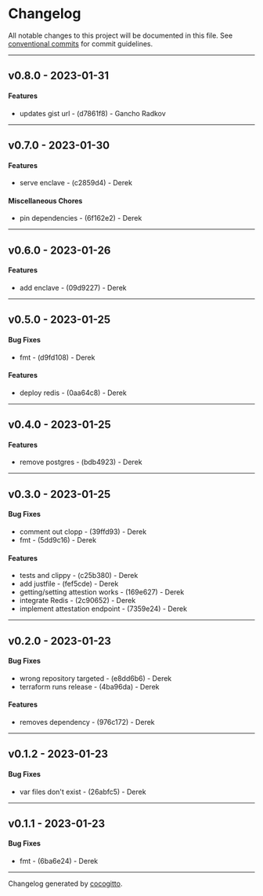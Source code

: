 # Changelog
All notable changes to this project will be documented in this file. See [conventional commits](https://www.conventionalcommits.org/) for commit guidelines.

- - -
## v0.8.0 - 2023-01-31
#### Features
- updates gist url - (d7861f8) - Gancho Radkov
- - -

## v0.7.0 - 2023-01-30
#### Features
- serve enclave - (c2859d4) - Derek
#### Miscellaneous Chores
- pin dependencies - (6f162e2) - Derek
- - -

## v0.6.0 - 2023-01-26
#### Features
- add enclave - (09d9227) - Derek
- - -

## v0.5.0 - 2023-01-25
#### Bug Fixes
- fmt - (d9fd108) - Derek
#### Features
- deploy redis - (0aa64c8) - Derek
- - -

## v0.4.0 - 2023-01-25
#### Features
- remove postgres - (bdb4923) - Derek
- - -

## v0.3.0 - 2023-01-25
#### Bug Fixes
- comment out clopp - (39ffd93) - Derek
- fmt - (5dd9c16) - Derek
#### Features
- tests and clippy - (c25b380) - Derek
- add justfile - (fef5cde) - Derek
- getting/setting attestion works - (169e627) - Derek
- integrate Redis - (2c90652) - Derek
- implement attestation endpoint - (7359e24) - Derek
- - -

## v0.2.0 - 2023-01-23
#### Bug Fixes
- wrong repository targeted - (e8dd6b6) - Derek
- terraform runs release - (4ba96da) - Derek
#### Features
- removes dependency - (976c172) - Derek
- - -

## v0.1.2 - 2023-01-23
#### Bug Fixes
- var files don't exist - (26abfc5) - Derek
- - -

## v0.1.1 - 2023-01-23
#### Bug Fixes
- fmt - (6ba6e24) - Derek
- - -

Changelog generated by [cocogitto](https://github.com/cocogitto/cocogitto).